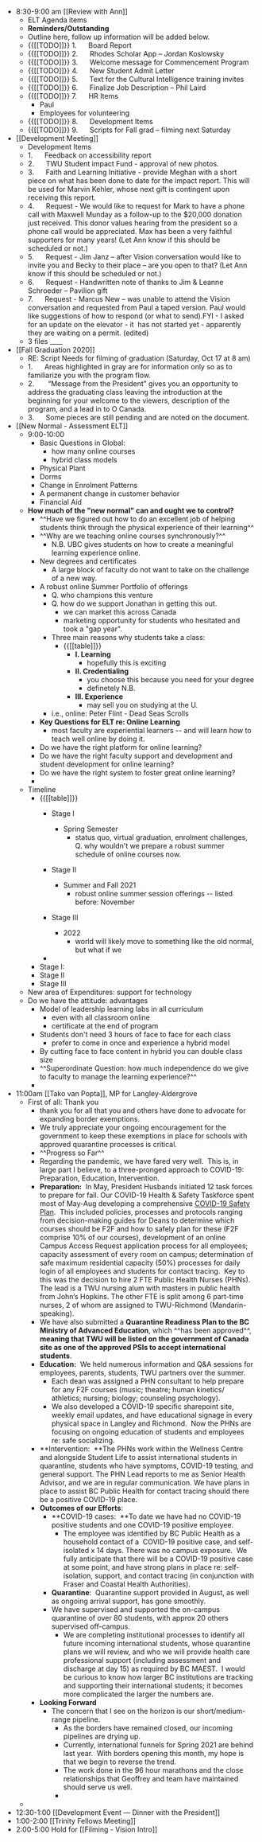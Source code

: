 - 8:30-9:00 am [[Review with Ann]]
    - ELT Agenda items
    - **Reminders/Outstanding**
    - Outline here, follow up information will be added below.
    - {{[[TODO]]}} 1.      Board Report
    - {{[[TODO]]}} 2.      Rhodes Scholar App – Jordan Koslowsky
    - {{[[TODO]]}} 3.      Welcome message for Commencement Program
    - {{[[TODO]]}} 4.      New Student Admit Letter
    - {{[[TODO]]}} 5.      Text for the Cultural Intelligence training invites
    - {{[[TODO]]}} 6.      Finalize Job Description – Phil Laird
    - {{[[TODO]]}} 7.      HR Items
        - Paul
        - Employees for volunteering
    - {{[[TODO]]}} 8.      Development Items
    - {{[[TODO]]}} 9.      Scripts for Fall grad – filming next Saturday
- [[Development Meeting]]
    - Development Items
    - 1.      Feedback on accessibility report
    - 2.      TWU Student impact Fund - approval of new photos.
    - 3.      Faith and Learning Initiative - provide Meghan with a short piece on what has been done to date for the impact report. This will be used for Marvin Kehler, whose next gift is contingent upon receiving this report.
    - 4.      Request - We would like to request for Mark to have a phone call with Maxwell Munday as a follow-up to the $20,000 donation just received. This donor values hearing from the president so a phone call would be appreciated. Max has been a very faithful supporters for many years! (Let Ann know if this should be scheduled or not.)
    - 5.      Request - Jim Janz – after Vision conversation would like to invite you and Becky to their place – are you open to that? (Let Ann know if this should be scheduled or not.)
    - 6.      Request - Handwritten note of thanks to Jim & Leanne Schroeder – Pavilion gift
    - 7.      Request - Marcus New – was unable to attend the Vision conversation and requested from Paul a taped version. Paul would like suggestions of how to respond (or what to send).FYI - I asked for an update on the elevator - it  has not started yet - apparently they are waiting on a permit. (edited)
    - 3 files ____
- [[Fall Graduation 2020]]
    - RE: Script Needs for filming of graduation (Saturday, Oct 17 at 8 am)
    - 1.      Areas highlighted in gray are for information only so as to familiarize you with the program flow.
    - 2.       “Message from the President” gives you an opportunity to address the graduating class leaving the introduction at the beginning for your welcome to the viewers, description of the program, and a lead in to O Canada.
    - 3.      Some pieces are still pending and are noted on the document.
- [[New Normal - Assessment ELT]]
    - 9:00-10:00
        - Basic Questions in Global:
            - how many online courses
            - hybrid class models
        - Physical Plant
        - Dorms
        - Change in Enrolment Patterns
        - A permanent change in customer behavior
        - Financial Aid
    - **How much of the "new normal" can and ought we to control?**
        - ^^Have we figured out how to do an excellent job of helping students think through the physical experience of their learning^^
        - ^^Why are we teaching online courses synchronously?^^
            - N.B. UBC gives students on how to create a meaningful learning experience online.
        - New degrees and certificates
            - A large block of faculty do not want to take on the challenge of a new way. 
        - A robust online Summer Portfolio of offerings
            - Q. who champions this venture
            - Q. how do we support Jonathan in getting this out. 
                - we can market this across Canada
                - marketing opportunity for students who hesitated and took a "gap year".
            - Three main reasons why students take a class:
                - {{[[table]]}}
                    - **I. Learning**
                        - hopefully this is exciting
                    - **II. Credentialing**
                        - you choose this because you need for your degree
                        - definetely N.B.
                    - **III. Experience**
                        - may sell you on studying at the U. 
            - i.e., online: Peter Flint - Dead Seas Scrolls
        - **Key Questions for ELT re: Online Learning**
            - most faculty are experiential learners -- and will learn how to teach well online by doing it. 
        - Do we have the right platform for online learning?
        - Do we have the right faculty support and development and student development for online learning?
        - Do we have the right system to foster great online learning?
        - 
    - Timeline
        - {{[[table]]}}
            - Stage I
                - Spring Semester
                    - status quo, virtual graduation, enrolment challenges, 
Q. why wouldn't we prepare a robust summer schedule of online courses now. 

            - Stage II
                - Summer and Fall 2021
                    - robust online summer session offerings -- listed before: November 
            - Stage III
                - 2022
                    - world will likely move to something like the old normal, but what if we 
            - 
        - Stage I:
        - Stage II
        - Stage III
    - New area of Expenditures: support for technology
    - Do we have the attitude: advantages
        - Model of leadership learning labs in all curriculum
            - even with all classroom online
            - certificate at the end of program
        - Students don't need 3 hours of face to face for each class
            - prefer to come in once and experience a hybrid model
        - By cutting face to face content in hybrid you can double class size
        - ^^Superordinate Question: how much independence do we give to faculty to manage the learning experience?^^
        - 
- 11:00am [[Tako van Popta]], MP for Langley-Aldergrove
    - First of all: Thank you
        - thank you for all that you and others have done to advocate for expanding border exemptions. 
        - We truly appreciate your ongoing encouragement for the government to keep these exemptions in place for schools with approved quarantine processes is critical.
        - ^^Progress so Far^^
        - Regarding the pandemic, we have fared very well.  This is, in large part I believe, to a three-pronged approach to COVID-19: Preparation, Education, Intervention.
        - **Preparation:**  In May, President Husbands initiated 12 task forces to prepare for fall. Our COVID-19 Health & Safety Taskforce spent most of May-Aug developing a comprehensive [COVID-19 Safety Plan](https://www.twu.ca/sites/default/files/public_covid-19_health_safety_plan_aug2020.pdf).  This included policies, processes and protocols ranging from decision-making guides for Deans to determine which courses should be F2F and how to safely plan for these (F2F comprise 10% of our courses), development of an online Campus Access Request application process for all employees; capacity assessment of every room on campus; determination of safe maximum residential capacity (50%) processes for daily login of all employees and students for contact tracing.  Key to this was the decision to hire 2 FTE Public Health Nurses (PHNs).  The lead is a TWU nursing alum with masters in public health from John’s Hopkins. The other FTE is split among 6 part-time nurses, 2 of whom are assigned to TWU-Richmond (Mandarin-speaking).
        - We have also submitted a **Quarantine Readiness Plan to the BC Ministry of Advanced Education**, which ^^has been approved^^, **meaning that TWU will be listed on the government of Canada site as one of the approved PSIs to accept international students**.
        - **Education:**  We held numerous information and Q&A sessions for employees, parents, students, TWU partners over the summer.  
            - Each dean was assigned a PHN consultant to help prepare for any F2F courses (music; theatre; human kinetics/ athletics; nursing; biology; counseling psychology). 
            - We also developed a COVID-19 specific sharepoint site, weekly email updates, and have educational signage in every physical space in Langley and Richmond.  Now the PHNs are focusing on ongoing education of students and employees re: safe socializing.
        - **Intervention:  **The PHNs work within the Wellness Centre and alongside Student Life to assist international students in quarantine, students who have symptoms, COVID-19 testing, and general support. The PHN Lead reports to me as Senior Health Advisor, and we are in regular communication. We have plans in place to assist BC Public Health for contact tracing should there be a positive COVID-19 place.
        - **Outcomes of our Efforts**:
            - **COVID-19 cases:  **To date we have had no COVID-19 positive students and one COVID-19 positive employee.  
                - The employee was identified by BC Public Health as a household contact of a  COVID-19 positive case, and self-isolated x 14 days. There was no campus exposure.  We fully anticipate that there will be a COVID-19 positive case at some point, and have strong plans in place re: self-isolation, support, and contact tracing (in conjunction with Fraser and Coastal Health Authorities).
            - **Quarantine**:  Quarantine support provided in August, as well as ongoing arrival support, has gone smoothly.
            - We have supervised and supported the on-campus quarantine of over 80 students, with approx 20 others supervised off-campus. 
                - We are completing institutional processes to identify all future incoming international students, whose quarantine plans we will review, and who we will provide health care professional support (including assessment and discharge at day 15) as required by BC MAEST.  I would be curious to know how larger BC institutions are tracking and supporting their international students; it becomes more complicated the larger the numbers are.
        - **Looking Forward**
            - The concern that I see on the horizon is our short/medium-range pipeline.  
                - As the borders have remained closed, our incoming pipelines are drying up.  
                - Currently, international funnels for Spring 2021 are behind last year.  With borders opening this month, my hope is that we begin to reverse the trend.  
                - The work done in the 96 hour marathons and the close relationships that Geoffrey and team have maintained should serve us well.
                -  
    - 
- 12:30-1:00 [[Development Event — Dinner with the President]]
- 1:00-2:00 [[Trinity Fellows Meeting]]
- 2:00-5:00 Hold for [[Filming - Vision Intro]]
